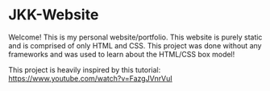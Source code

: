 # JKK-Website
Welcome! This is my personal website/portfolio. This website is purely static and is comprised of only HTML and CSS. This project was done without any frameworks and was used to learn about the HTML/CSS box model!

This project is heavily inspired by this tutorial: https://www.youtube.com/watch?v=FazgJVnrVuI
